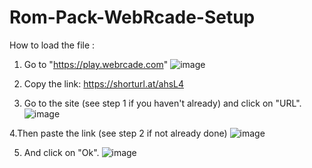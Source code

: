 # Rom-Pack-WebRcade-Setup

How to load the file :

1. Go to "https://play.webrcade.com" 
![image](https://github.com/Psyko38/Rom-Pack-WebRcade/assets/110417117/2b053677-7f1b-43ce-ba94-ef0da84a8f74)

2. Copy the link: https://shorturl.at/ahsL4

3. Go to the site (see step 1 if you haven't already) and click on "URL".
![image](https://github.com/Psyko38/Rom-Pack-WebRcade/assets/110417117/5706ed1d-397b-49d9-9461-d5186cb5dad1)

4.Then paste the link (see step 2 if not already done)
![image](https://github.com/Psyko38/Rom-Pack-WebRcade/assets/110417117/b701ebe3-7535-487b-8b1d-6ec027dbd241)

5. And click on "Ok".
![image](https://github.com/Psyko38/Rom-Pack-WebRcade/assets/110417117/bc4f4706-ba2a-489d-8bc3-fc27a06e4b0e)

